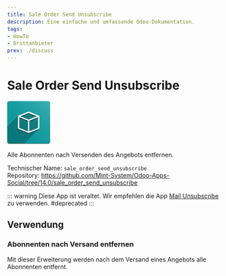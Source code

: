 ```yaml
---
title: Sale Order Send Unsubscribe
description: Eine einfache und umfassende Odoo-Dokumentation.
tags:
- HowTo
- Drittanbieter
prev: ./discuss
---
```

# Sale Order Send Unsubscribe
![icon_oms_box](assets/icon_oms_box.png)

Alle Abonnenten nach Versenden des Angebots entfernen.
 
Technischer Name: `sale_order_send_unsubscribe`\
Repository: <https://github.com/Mint-System/Odoo-Apps-Social/tree/14.0/sale_order_send_unsubscribe>

::: warning
Diese App ist veraltet. Wir empfehlen die App [Mail Unsubscribe](Mail%20Unsubscribe) zu verwenden.
#deprecated
:::

## Verwendung

### Abonnenten nach Versand entfernen

Mit dieser Erweiterung werden nach dem Versand eines Angebots alle Abonnenten entfernt.